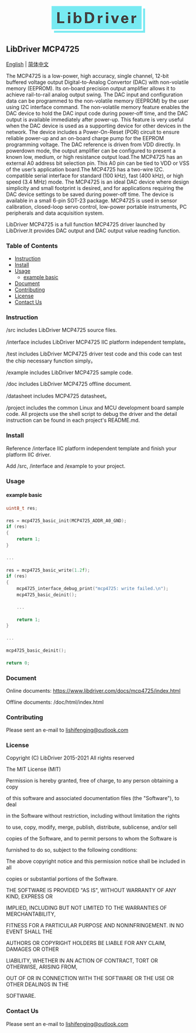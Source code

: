 <div align=center>
<img src="/doc/image/logo.png"/>
</div>

## LibDriver MCP4725

[English](/README.md) | [ 简体中文](/README_CN.md)

The MCP4725 is a low-power, high accuracy, single channel, 12-bit buffered voltage output Digital-to-Analog Convertor (DAC) with non-volatile memory (EEPROM). Its on-board precision output amplifier allows it to achieve rail-to-rail analog output swing.
The DAC input and configuration data can be programmed to the non-volatile memory (EEPROM) by the user using I2C interface command. The non-volatile memory feature enables the DAC device to hold the DAC input code during power-off time, and the DAC output is available immediately after power-up. This feature is very useful when the DAC device is used as a supporting device for other devices in the network. The device includes a Power-On-Reset (POR) circuit to ensure reliable power-up and an on-board charge pump for the EEPROM programming voltage. The DAC reference is driven from VDD directly. In powerdown
mode, the output amplifier can be configured to present a known low, medium, or high resistance output load.The MCP4725 has an external A0 address bit selection pin. This A0 pin can be tied to VDD or VSS of the user’s application board.The MCP4725 has a two-wire I2C. compatible serial interface for standard (100 kHz), fast (400 kHz), or high speed (3.4 MHz) mode. The MCP4725 is an ideal DAC device where design simplicity and small footprint is desired, and for applications requiring the DAC device settings to be saved during power-off time. The device is available in a small 6-pin SOT-23 package. MCP4725 is used in sensor calibration, closed-loop servo control, low-power portable instruments, PC peripherals and data acquisition system.

LibDriver MCP4725 is a full function MCP4725 driver launched by LibDriver.It provides DAC output and DAC output value reading function.

### Table of Contents

  - [Instruction](#Instruction)
  - [Install](#Install)
  - [Usage](#Usage)
    - [example basic](#example-basic)
  - [Document](#Document)
  - [Contributing](#Contributing)
  - [License](#License)
  - [Contact Us](#Contact-Us)

### Instruction

/src includes LibDriver MCP4725 source files.

/interface includes LibDriver MCP4725 IIC platform independent template。

/test includes LibDriver MCP4725 driver test code and this code can test the chip necessary function simply。

/example includes LibDriver MCP4725 sample code.

/doc includes LibDriver MCP4725 offline document.

/datasheet includes MCP4725 datasheet。

/project includes the common Linux and MCU development board sample code. All projects use the shell script to debug the driver and the detail instruction can be found in each project's README.md.

### Install

Reference /interface IIC platform independent template and finish your platform IIC driver.

Add /src, /interface and /example to your project.

### Usage

#### example basic

```C
uint8_t res;

res = mcp4725_basic_init(MCP4725_ADDR_A0_GND);
if (res)
{
    return 1;
}

...

res = mcp4725_basic_write(1.2f);
if (res)
{
    mcp4725_interface_debug_print("mcp4725: write failed.\n");
    mcp4725_basic_deinit();

    ...
    
    return 1;
}

...

mcp4725_basic_deinit();

return 0;
```

### Document

Online documents: https://www.libdriver.com/docs/mcp4725/index.html

Offline documents: /doc/html/index.html

### Contributing

Please sent an e-mail to lishifenging@outlook.com

### License

Copyright (C) LibDriver 2015-2021 All rights reserved 



The MIT License (MIT) 



Permission is hereby granted, free of charge, to any person obtaining a copy

of this software and associated documentation files (the "Software"), to deal

in the Software without restriction, including without limitation the rights

to use, copy, modify, merge, publish, distribute, sublicense, and/or sell

copies of the Software, and to permit persons to whom the Software is

furnished to do so, subject to the following conditions: 



The above copyright notice and this permission notice shall be included in all

copies or substantial portions of the Software. 



THE SOFTWARE IS PROVIDED "AS IS", WITHOUT WARRANTY OF ANY KIND, EXPRESS OR

IMPLIED, INCLUDING BUT NOT LIMITED TO THE WARRANTIES OF MERCHANTABILITY,

FITNESS FOR A PARTICULAR PURPOSE AND NONINFRINGEMENT. IN NO EVENT SHALL THE

AUTHORS OR COPYRIGHT HOLDERS BE LIABLE FOR ANY CLAIM, DAMAGES OR OTHER

LIABILITY, WHETHER IN AN ACTION OF CONTRACT, TORT OR OTHERWISE, ARISING FROM,

OUT OF OR IN CONNECTION WITH THE SOFTWARE OR THE USE OR OTHER DEALINGS IN THE

SOFTWARE. 

### Contact Us

Please sent an e-mail to lishifenging@outlook.com